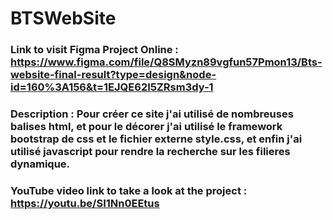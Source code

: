 # BTSWebSite

### Link to visit Figma Project Online : https://www.figma.com/file/Q8SMyzn89vgfun57Pmon13/Bts-website-final-result?type=design&node-id=160%3A156&t=1EJQE62I5ZRsm3dy-1
### Description : Pour créer ce site j'ai utilisé de nombreuses balises html, et pour le décorer j'ai utilisé le framework bootstrap de css et le fichier externe style.css, et enfin j'ai utilisé javascript pour rendre la recherche sur les filieres dynamique.
### YouTube video link to take a look at the project : https://youtu.be/SI1Nn0EEtus
